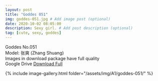 ```yaml
---
layout: post
title: "Goddes 051"
img: goddes-051.jpg # Add image post (optional)
date: 2020-10-02 08:05:00
description: Sexy girl. # Add post description (optional)
tag: [cute, sexy, goddes]
---
```

Goddes No.051  
Model: 张爽 (Zhang Shuang)                 
Images in download package have full quality                    
Google Drive [Download Full](http://gestyy.com/eeMExJ)

{% include image-gallery.html folder="/assets/img/A1/goddes-051/" %}
